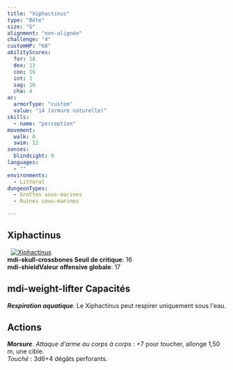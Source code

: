 ```yaml
---
title: "Xiphactinus"
type: "Bête"
size: "G"
alignment: "non-alignée"
challenge: "4"
customHP: "68"
abilityScores:
  for: 18
  dex: 13
  con: 16
  int: 1
  sag: 10
  cha: 4
ac:
  armorType: "custom"
  value: "14 (armure naturelle)"
skills:
  - name: "perception"
movement:
  walk: 0
  swim: 12
senses:
  blindsight: 9
languages:
  - ""
environments:
  - Littoral
dungeonTypes:
  - Grottes sous-marines
  - Ruines sous-marines

---
```

## Xiphactinus
&nbsp;
[![Xiphactinus](https://www.douaratil.fr/illustrations/bete/xiphactinusm.png)](https://www.douaratil.fr/illustrations/bete/xiphactinus.jpg)    
**<v-icon>mdi-skull-crossbones</v-icon> Seuil de critique**: 16          
**<v-icon>mdi-shield</v-icon>Valeur offensive globale**: 17    
## <v-icon>mdi-weight-lifter</v-icon> Capacités

_**Respiration aquatique**_. Le Xiphactinus peut respirer uniquement sous l'eau.

## Actions
_**Morsure**_. _Attaque d'arme au corps à corps_ : +7 pour toucher, allonge 1,50 m, une cible.  
_Touché_ : 3d6+4 dégâts perforants.
